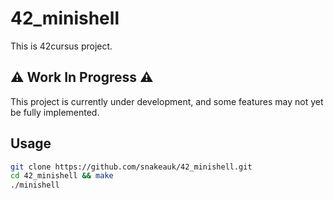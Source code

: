 # 42_minishell

This is 42cursus project.

## **⚠️ Work In Progress ⚠️**

This project is currently under development, and some features may not yet be fully implemented.

## Usage
```sh
git clone https://github.com/snakeauk/42_minishell.git
cd 42_minishell && make
./minishell
```


<!-- ## Lexer -->

<!-- ## Parser -->

<!-- Extension -->

<!-- ## Exec -->
